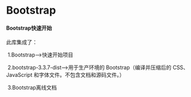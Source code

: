 # Bootstrap
#### Bootstrap快速开始

此库集成了：

​	1.Bootstrap——>快速开始项目

​	2.bootstrap-3.3.7-dist——>用于生产环境的 Bootstrap（编译并压缩后的 CSS、JavaScript 和字体文件。不包含文档和源码文件。）

​	3.Bootstrap离线文档